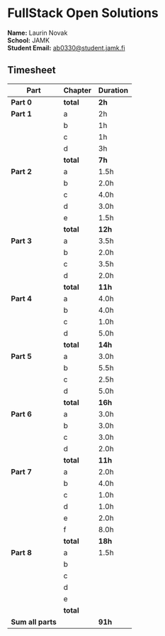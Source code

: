 # FullStack Open Solutions

**Name:** Laurin Novak  
**School:** JAMK  
**Student Email:** ab0330@student.jamk.fi

## Timesheet

| Part              | Chapter   | Duration |
|-------------------|-----------|----------|
| **Part 0**        | **total** | **2h**   |
| **Part 1**        | a         | 2h       |
|                   | b         | 1h       |  
|                   | c         | 1h       |
|                   | d         | 3h       |
|                   | **total** | **7h**   |
| **Part 2**        | a         | 1.5h     |
|                   | b         | 2.0h     |
|                   | c         | 4.0h     |
|                   | d         | 3.0h     |
|                   | e         | 1.5h     |
|                   | **total** | **12h**  |
| **Part 3**        | a         | 3.5h     |
|                   | b         | 2.0h     |
|                   | c         | 3.5h     |
|                   | d         | 2.0h     |
|                   | **total** | **11h**  |
| **Part 4**        | a         | 4.0h     |
|                   | b         | 4.0h     |
|                   | c         | 1.0h     |
|                   | d         | 5.0h     |
|                   | **total** | **14h**  |
| **Part 5**        | a         | 3.0h     |
|                   | b         | 5.5h     |
|                   | c         | 2.5h     |
|                   | d         | 5.0h     |
|                   | **total** | **16h**  |
| **Part 6**        | a         | 3.0h     |
|                   | b         | 3.0h     |
|                   | c         | 3.0h     |
|                   | d         | 2.0h     |
|                   | **total** | **11h**  |
| **Part 7**        | a         | 2.0h     |
|                   | b         | 4.0h     |
|                   | c         | 1.0h     |
|                   | d         | 1.0h     |
|                   | e         | 2.0h     |
|                   | f         | 8.0h     |
|                   | **total** | **18h**  |
| **Part 8**        | a         | 1.5h     |
|                   | b         |          |
|                   | c         |          |
|                   | d         |          |
|                   | e         |          |
|                   | **total** |          |
| **Sum all parts** |           | **91h**  |
